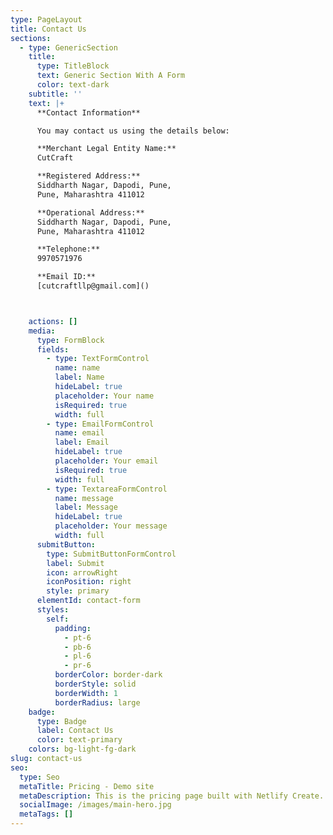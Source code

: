 ```yaml
---
type: PageLayout
title: Contact Us
sections:
  - type: GenericSection
    title:
      type: TitleBlock
      text: Generic Section With A Form
      color: text-dark
    subtitle: ''
    text: |+
      **Contact Information**

      You may contact us using the details below:

      **Merchant Legal Entity Name:**
      CutCraft

      **Registered Address:**
      Siddharth Nagar, Dapodi, Pune,
      Pune, Maharashtra 411012

      **Operational Address:**
      Siddharth Nagar, Dapodi, Pune,
      Pune, Maharashtra 411012

      **Telephone:**
      9970571976

      **Email ID:**
      [cutcraftllp@gmail.com]()



    actions: []
    media:
      type: FormBlock
      fields:
        - type: TextFormControl
          name: name
          label: Name
          hideLabel: true
          placeholder: Your name
          isRequired: true
          width: full
        - type: EmailFormControl
          name: email
          label: Email
          hideLabel: true
          placeholder: Your email
          isRequired: true
          width: full
        - type: TextareaFormControl
          name: message
          label: Message
          hideLabel: true
          placeholder: Your message
          width: full
      submitButton:
        type: SubmitButtonFormControl
        label: Submit
        icon: arrowRight
        iconPosition: right
        style: primary
      elementId: contact-form
      styles:
        self:
          padding:
            - pt-6
            - pb-6
            - pl-6
            - pr-6
          borderColor: border-dark
          borderStyle: solid
          borderWidth: 1
          borderRadius: large
    badge:
      type: Badge
      label: Contact Us
      color: text-primary
    colors: bg-light-fg-dark
slug: contact-us
seo:
  type: Seo
  metaTitle: Pricing - Demo site
  metaDescription: This is the pricing page built with Netlify Create.
  socialImage: /images/main-hero.jpg
  metaTags: []
---
```

